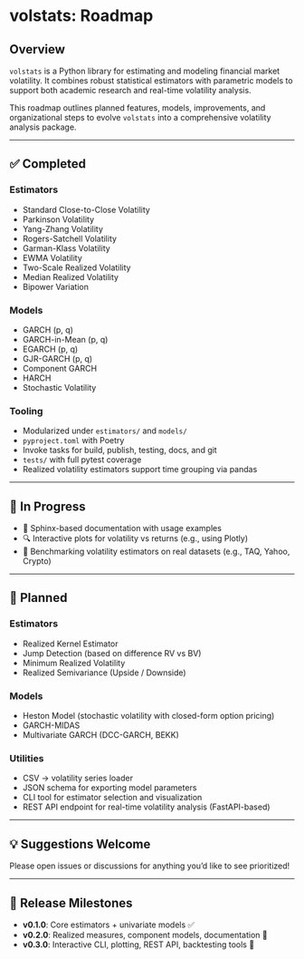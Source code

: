 # volstats: Roadmap

## Overview
`volstats` is a Python library for estimating and modeling financial market volatility. It combines robust statistical estimators with parametric models to support both academic research and real-time volatility analysis.

This roadmap outlines planned features, models, improvements, and organizational steps to evolve `volstats` into a comprehensive volatility analysis package.

---

## ✅ Completed

### Estimators

- Standard Close-to-Close Volatility
- Parkinson Volatility
- Yang-Zhang Volatility
- Rogers-Satchell Volatility
- Garman-Klass Volatility
- EWMA Volatility
- Two-Scale Realized Volatility
- Median Realized Volatility
- Bipower Variation

### Models

- GARCH (p, q)
- GARCH-in-Mean (p, q)
- EGARCH (p, q)
- GJR-GARCH (p, q)
- Component GARCH
- HARCH
- Stochastic Volatility

### Tooling

- Modularized under `estimators/` and `models/`
- `pyproject.toml` with Poetry
- Invoke tasks for build, publish, testing, docs, and git
- `tests/` with full pytest coverage
- Realized volatility estimators support time grouping via pandas

---

## 🚧 In Progress

- 📘 Sphinx-based documentation with usage examples
- 🔍 Interactive plots for volatility vs returns (e.g., using Plotly)
- 🧪 Benchmarking volatility estimators on real datasets (e.g., TAQ, Yahoo, Crypto)

---

## 🧠 Planned

### Estimators

- Realized Kernel Estimator
- Jump Detection (based on difference RV vs BV)
- Minimum Realized Volatility
- Realized Semivariance (Upside / Downside)

### Models

- Heston Model (stochastic volatility with closed-form option pricing)
- GARCH-MIDAS
- Multivariate GARCH (DCC-GARCH, BEKK)

### Utilities

- CSV → volatility series loader
- JSON schema for exporting model parameters
- CLI tool for estimator selection and visualization
- REST API endpoint for real-time volatility analysis (FastAPI-based)

---

## 💡 Suggestions Welcome

Please open issues or discussions for anything you’d like to see prioritized!

---

## 📅 Release Milestones

- **v0.1.0**: Core estimators + univariate models ✅
- **v0.2.0**: Realized measures, component models, documentation 🚧
- **v0.3.0**: Interactive CLI, plotting, REST API, backtesting tools 🧠
